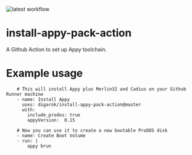 ![latest workflow](https://github.com/digarok/install-appy-pack-action/actions/workflows/main.yml/badge.svg)

# install-appy-pack-action
A Github Action to set up Appy toolchain.


# Example usage
```
    # This will install Appy plus Merlin32 and Cadius on your Github Runner machine
    - name: Install Appy
      uses: digarok/install-appy-pack-action@master
      with:
        include_prodos: true
        appyVersion:  0.15
    
    # Now you can use it to create a new bootable ProDOS disk
    - name: Create Boot Volume
    - run: |
        appy brun
```
